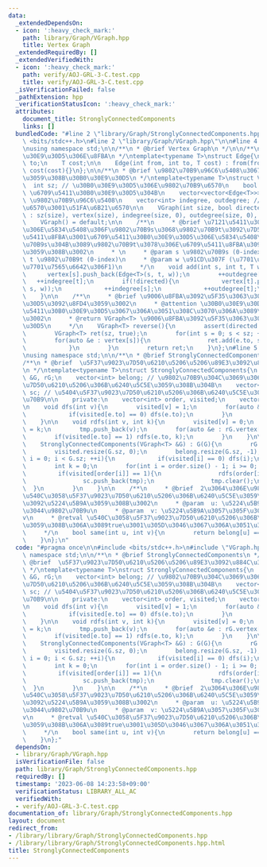 ```yaml
---
data:
  _extendedDependsOn:
  - icon: ':heavy_check_mark:'
    path: library/Graph/VGraph.hpp
    title: Vertex Graph
  _extendedRequiredBy: []
  _extendedVerifiedWith:
  - icon: ':heavy_check_mark:'
    path: verify/AOJ-GRL-3-C.test.cpp
    title: verify/AOJ-GRL-3-C.test.cpp
  _isVerificationFailed: false
  _pathExtension: hpp
  _verificationStatusIcon: ':heavy_check_mark:'
  attributes:
    document_title: StronglyConnectedComponents
    links: []
  bundledCode: "#line 2 \"library/Graph/StronglyConnectedComponents.hpp\"\n\n#include\
    \ <bits/stdc++.h>\n#line 2 \"library/Graph/VGraph.hpp\"\n\n#line 4 \"library/Graph/VGraph.hpp\"\
    \nusing namespace std;\n\n/**\n * @brief Vertex Graph\n */\n\n/**\n * @brief \u30B0\
    \u30E9\u30D5\u306E\u8FBA\n */\ntemplate<typename T>\nstruct Edge{\n    int from,\
    \ to;\n    T cost;\n\n    Edge(int from, int to, T cost) : from(from), to(to),\
    \ cost(cost){}\n};\n\n/**\n * @brief \u9802\u70B9\u96C6\u5408\u3067\u7BA1\u7406\
    \u3059\u308B\u30B0\u30E9\u30D5\n */\ntemplate<typename T>\nstruct VGraph{\n  \
    \  int sz; // \u30B0\u30E9\u30D5\u306E\u9802\u70B9\u6570\n    bool directed; //\
    \ \u6709\u5411\u30B0\u30E9\u30D5\u304B\n    vector<vector<Edge<T>>> vertex; //\
    \ \u9802\u70B9\u96C6\u5408\n    vector<int> indegree, outdegree; // \u5165\u6B21\
    \u6570\u3001\u51FA\u6B21\u6570\n\n    VGraph(int size, bool directed = false)\
    \ : sz(size), vertex(size), indegree(size, 0), outdegree(size, 0), directed(directed){}\n\
    \    VGraph() = default;\n\n    /**\n     * @brief \u7121\u5411\u30B0\u30E9\u30D5\
    \u306E\u5834\u5408\u306F\u9802\u70B9s\u3068\u9802\u70B9t\u3092\u7D50\u3076\u7121\
    \u5411\u8FBA\u3001\u6709\u5411\u30B0\u30E9\u30D5\u306E\u5834\u5408\u306F\u9802\
    \u70B9s\u304B\u3089\u9802\u70B9t\u3078\u306E\u6709\u5411\u8FBA\u3092\u8FFD\u52A0\
    \u3059\u308B\u3002\n     * \n     * @param s \u9802\u70B9s (0-index)\n     * @param\
    \ t \u9802\u70B9t (0-index)\n     * @param w \u91CD\u307F (\u7701\u7565\u53EF\u3001\
    \u7701\u7565\u6642\u306F1)\n     */\n    void add(int s, int t, T w = 1){\n  \
    \      vertex[s].push_back(Edge<T>(s, t, w));\n        ++outdegree[s];\n     \
    \   ++indegree[t];\n        if(!directed){\n            vertex[t].push_back(Edge<T>(t,\
    \ s, w));\n            ++indegree[s];\n            ++outdegree[t];\n        }\n\
    \    }\n\n    /**\n     * @brief \u9006\u8FBA\u3092\u5F35\u3063\u305F\u30B0\u30E9\
    \u30D5\u3092\u8FD4\u3059\u3002\n     * @attention \u30B0\u30E9\u30D5\u304C\u6709\
    \u5411\u30B0\u30E9\u30D5\u3067\u306A\u3051\u308C\u3070\u306A\u3089\u306A\u3044\
    \u3002\n     * @return VGraph<T> \u9006\u8FBA\u3092\u5F35\u3063\u305F\u30B0\u30E9\
    \u30D5\n     */\n    VGraph<T> reverse(){\n        assert(directed == true);\n\
    \        VGraph<T> ret(sz, true);\n        for(int s = 0; s < sz; ++s){\n    \
    \        for(auto &e : vertex[s]){\n                ret.add(e.to, s, e.cost);\n\
    \            }\n        }\n        return ret;\n    }\n};\n#line 5 \"library/Graph/StronglyConnectedComponents.hpp\"\
    \nusing namespace std;\n\n/**\n * @brief StronglyConnectedComponents\n */\n\n\
    /**\n * @brief  \u5F37\u9023\u7D50\u6210\u5206\u5206\u89E3\u3092\u884C\u3046\u3002\
    \n */\ntemplate<typename T>\nstruct StronglyConnectedComponents{\n    VGraph<T>\
    \ &G, rG;\n    vector<int> belong; // \u9802\u70B9\u304C\u3069\u306E\u5F37\u9023\
    \u7D50\u6210\u5206\u306B\u6240\u5C5E\u3059\u308B\u304B\n    vector<vector<int>>\
    \ sc; // \u5404\u5F37\u9023\u7D50\u6210\u5206\u306B\u6240\u5C5E\u3059\u308B\u9802\
    \u70B9\n\n    private:\n    vector<int> order, visited;\n    vector<int> tmp;\n\
    \n    void dfs(int v){\n        visited[v] = 1;\n        for(auto &e : G.vertex[v]){\n\
    \            if(visited[e.to] == 0) dfs(e.to);\n        }\n        order.push_back(v);\n\
    \    }\n\n    void rdfs(int v, int k){\n        visited[v] = 0;\n        belong[v]\
    \ = k;\n        tmp.push_back(v);\n        for(auto &e : rG.vertex[v]){\n    \
    \        if(visited[e.to] == 1) rdfs(e.to, k);\n        }\n    }\n\n    public:\n\
    \    StronglyConnectedComponents(VGraph<T> &G) : G(G){\n        rG = G.reverse();\n\
    \        visited.resize(G.sz, 0);\n        belong.resize(G.sz, -1);\n        for(int\
    \ i = 0; i < G.sz; ++i){\n            if(visited[i] == 0) dfs(i);\n        }\n\
    \        int k = 0;\n        for(int i = order.size() - 1; i >= 0; --i){\n   \
    \         if(visited[order[i]] == 1){\n                rdfs(order[i], k++);\n\
    \                sc.push_back(tmp);\n                tmp.clear();\n          \
    \  }\n        }\n    }\n\n    /**\n     * @brief  2\u3064\u306E\u9802\u70B9\u304C\
    \u540C\u3058\u5F37\u9023\u7D50\u6210\u5206\u306B\u6240\u5C5E\u3059\u308B\u304B\
    \u3092\u5224\u5B9A\u3059\u308B\u3002\n     * @param  u: \u5224\u5B9A\u3057\u305F\
    \u3044\u9802\u70B9u\n     * @param  v: \u5224\u5B9A\u3057\u305F\u3044\u9802\u70B9\
    v\n     * @retval \u540C\u3058\u5F37\u9023\u7D50\u6210\u5206\u306B\u6240\u5C5E\
    \u3059\u308B\u306A\u3089true\u3001\u305D\u3046\u3067\u306A\u3051\u308C\u3070false\n\
    \     */\n    bool same(int u, int v){\n        return belong[u] == belong[v];\n\
    \    }\n};\n"
  code: "#pragma once\n\n#include <bits/stdc++.h>\n#include \"VGraph.hpp\"\nusing\
    \ namespace std;\n\n/**\n * @brief StronglyConnectedComponents\n */\n\n/**\n *\
    \ @brief  \u5F37\u9023\u7D50\u6210\u5206\u5206\u89E3\u3092\u884C\u3046\u3002\n\
    \ */\ntemplate<typename T>\nstruct StronglyConnectedComponents{\n    VGraph<T>\
    \ &G, rG;\n    vector<int> belong; // \u9802\u70B9\u304C\u3069\u306E\u5F37\u9023\
    \u7D50\u6210\u5206\u306B\u6240\u5C5E\u3059\u308B\u304B\n    vector<vector<int>>\
    \ sc; // \u5404\u5F37\u9023\u7D50\u6210\u5206\u306B\u6240\u5C5E\u3059\u308B\u9802\
    \u70B9\n\n    private:\n    vector<int> order, visited;\n    vector<int> tmp;\n\
    \n    void dfs(int v){\n        visited[v] = 1;\n        for(auto &e : G.vertex[v]){\n\
    \            if(visited[e.to] == 0) dfs(e.to);\n        }\n        order.push_back(v);\n\
    \    }\n\n    void rdfs(int v, int k){\n        visited[v] = 0;\n        belong[v]\
    \ = k;\n        tmp.push_back(v);\n        for(auto &e : rG.vertex[v]){\n    \
    \        if(visited[e.to] == 1) rdfs(e.to, k);\n        }\n    }\n\n    public:\n\
    \    StronglyConnectedComponents(VGraph<T> &G) : G(G){\n        rG = G.reverse();\n\
    \        visited.resize(G.sz, 0);\n        belong.resize(G.sz, -1);\n        for(int\
    \ i = 0; i < G.sz; ++i){\n            if(visited[i] == 0) dfs(i);\n        }\n\
    \        int k = 0;\n        for(int i = order.size() - 1; i >= 0; --i){\n   \
    \         if(visited[order[i]] == 1){\n                rdfs(order[i], k++);\n\
    \                sc.push_back(tmp);\n                tmp.clear();\n          \
    \  }\n        }\n    }\n\n    /**\n     * @brief  2\u3064\u306E\u9802\u70B9\u304C\
    \u540C\u3058\u5F37\u9023\u7D50\u6210\u5206\u306B\u6240\u5C5E\u3059\u308B\u304B\
    \u3092\u5224\u5B9A\u3059\u308B\u3002\n     * @param  u: \u5224\u5B9A\u3057\u305F\
    \u3044\u9802\u70B9u\n     * @param  v: \u5224\u5B9A\u3057\u305F\u3044\u9802\u70B9\
    v\n     * @retval \u540C\u3058\u5F37\u9023\u7D50\u6210\u5206\u306B\u6240\u5C5E\
    \u3059\u308B\u306A\u3089true\u3001\u305D\u3046\u3067\u306A\u3051\u308C\u3070false\n\
    \     */\n    bool same(int u, int v){\n        return belong[u] == belong[v];\n\
    \    }\n};"
  dependsOn:
  - library/Graph/VGraph.hpp
  isVerificationFile: false
  path: library/Graph/StronglyConnectedComponents.hpp
  requiredBy: []
  timestamp: '2023-06-08 14:23:58+09:00'
  verificationStatus: LIBRARY_ALL_AC
  verifiedWith:
  - verify/AOJ-GRL-3-C.test.cpp
documentation_of: library/Graph/StronglyConnectedComponents.hpp
layout: document
redirect_from:
- /library/library/Graph/StronglyConnectedComponents.hpp
- /library/library/Graph/StronglyConnectedComponents.hpp.html
title: StronglyConnectedComponents
---
```

